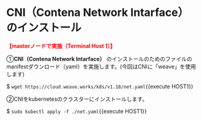 # CNI（Contena Network Intarface）のインストール
**<span style="color: red; ">【masterノードで実施（Terminal Host 1）】</span>**  

①**CNI（Contena Network Intarface）** のインストールのためのファイルのmanifestダウンロード（yaml）を実施します。(今回はCNIに「weave」を使用します)  

$ `wget https://cloud.weave.works/k8s/v1.18/net.yaml`{{execute HOST1}}  

②CNIをkubernetesのクラスターにインストールします。  

$ `sudo kubectl apply -f ./net.yaml`{{execute HOST1}}